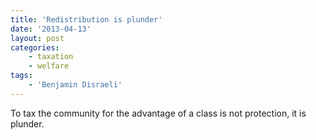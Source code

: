 ```yaml
---
title: 'Redistribution is plunder'
date: '2013-04-13'
layout: post
categories:
    - taxation
    - welfare
tags:
    - 'Benjamin Disraeli'
---
```


To tax the community for the advantage of a class is not protection, it is plunder.